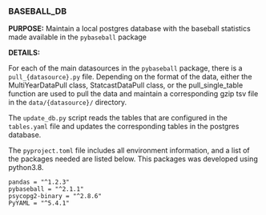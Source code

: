 ### BASEBALL_DB

**PURPOSE:** Maintain a local postgres database with the baseball statistics made available in the `pybaseball` package


**DETAILS:**

For each of the main datasources in the `pybaseball` package, there is a `pull_{datasource}.py` file. Depending on the format of the data, either the MultiYearDataPull class, StatcastDataPull class, or the pull_single_table function are used to pull the data and maintain a corresponding gzip tsv file in the `data/{datasource}/` directory. 

The `update_db.py` script reads the tables that are configured in the `tables.yaml` file and updates the corresponding tables in the postgres database. 


The `pyproject.toml` file includes all environment information, and a list of the packages needed are listed below. This packages was developed using python3.8.

```
pandas = "^1.2.3"
pybaseball = "^2.1.1"
psycopg2-binary = "^2.8.6"
PyYAML = "^5.4.1"
```